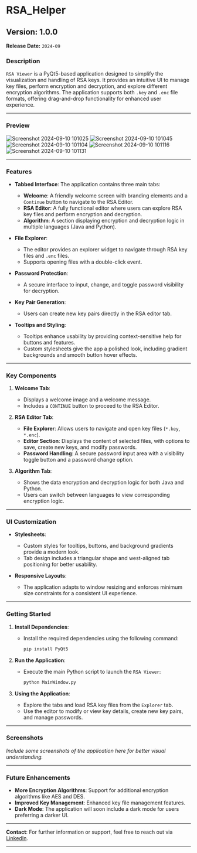 # RSA_Helper

## Version: 1.0.0  
**Release Date:** `2024-09`  

### Description

`RSA Viewer` is a PyQt5-based application designed to simplify the visualization and handling of RSA keys. It provides an intuitive UI to manage key files, perform encryption and decryption, and explore different encryption algorithms. The application supports both `.key` and `.enc` file formats, offering drag-and-drop functionality for enhanced user experience.

---
### Preview

![Screenshot 2024-09-10 101025](https://github.com/user-attachments/assets/f49cdaaa-f625-4b1e-9b0c-34b98815cbc1)
![Screenshot 2024-09-10 101045](https://github.com/user-attachments/assets/3084ad1d-c16b-44dd-8b06-9dccdd825aa4)
![Screenshot 2024-09-10 101104](https://github.com/user-attachments/assets/7c74f4cf-3bc1-4949-85d5-7f885a292b64)
![Screenshot 2024-09-10 101116](https://github.com/user-attachments/assets/03653917-71ce-4cce-b7cd-94cb5e39f0bc)
![Screenshot 2024-09-10 101131](https://github.com/user-attachments/assets/c00e8f1d-d2b0-4b2d-af01-526c9d2a6884)

---

### Features

- **Tabbed Interface**: The application contains three main tabs:
  - **Welcome**: A friendly welcome screen with branding elements and a `Continue` button to navigate to the RSA Editor.
  - **RSA Editor**: A fully functional editor where users can explore RSA key files and perform encryption and decryption.
  - **Algorithm**: A section displaying encryption and decryption logic in multiple languages (Java and Python).

- **File Explorer**: 
  - The editor provides an explorer widget to navigate through RSA key files and `.enc` files. 
  - Supports opening files with a double-click event.

- **Password Protection**: 
  - A secure interface to input, change, and toggle password visibility for decryption.

- **Key Pair Generation**: 
  - Users can create new key pairs directly in the RSA editor tab.

- **Tooltips and Styling**: 
  - Tooltips enhance usability by providing context-sensitive help for buttons and features.
  - Custom stylesheets give the app a polished look, including gradient backgrounds and smooth button hover effects.

---

### Key Components

1. **Welcome Tab**:
   - Displays a welcome image and a welcome message.
   - Includes a `CONTINUE` button to proceed to the RSA Editor.

2. **RSA Editor Tab**:
   - **File Explorer**: Allows users to navigate and open key files (`*.key`, `*.enc`).
   - **Editor Section**: Displays the content of selected files, with options to save, create new keys, and modify passwords.
   - **Password Handling**: A secure password input area with a visibility toggle button and a password change option.

3. **Algorithm Tab**:
   - Shows the data encryption and decryption logic for both Java and Python.
   - Users can switch between languages to view corresponding encryption logic.

---

### UI Customization

- **Stylesheets**: 
  - Custom styles for tooltips, buttons, and background gradients provide a modern look.
  - Tab design includes a triangular shape and west-aligned tab positioning for better usability.
  
- **Responsive Layouts**: 
  - The application adapts to window resizing and enforces minimum size constraints for a consistent UI experience.

---

### Getting Started

1. **Install Dependencies**:
   - Install the required dependencies using the following command:
     ```bash
     pip install PyQt5
     ```

2. **Run the Application**:
   - Execute the main Python script to launch the `RSA Viewer`:
     ```bash
     python MainWindow.py
     ```

3. **Using the Application**:
   - Explore the tabs and load RSA key files from the `Explorer` tab.
   - Use the editor to modify or view key details, create new key pairs, and manage passwords.

---

### Screenshots

*Include some screenshots of the application here for better visual understanding.*

---

### Future Enhancements

- **More Encryption Algorithms**: Support for additional encryption algorithms like AES and DES.
- **Improved Key Management**: Enhanced key file management features.
- **Dark Mode**: The application will soon include a dark mode for users preferring a darker UI.

---

**Contact**: For further information or support, feel free to reach out via [LinkedIn](https://www.linkedin.com/in/sunit-mal/).

---
